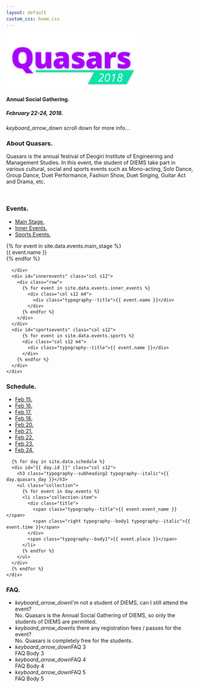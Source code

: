 ```yaml
---
layout: default
custom_css: home.css
---
```


<section id="home" class="hero valign-wrapper">
  <div class="right-align container">
    <!-- <h1 class="typography--display4">quasars 2018</h1> -->
    <img src="/assets/img/quasars_logo.png" alt="quasars 2018" style="max-width: 70%;">
    <h4 class="typography--display1">Annual Social Gathering.</h4>
    <h5 class="typography--headline">February 22-24, 2018.</h5>
  </div>
  <span id="scroll-down" class="animation-bounce typography--relaxed">
    <a class="btn-floating white">
      <i class="material-icons black-text">keyboard_arrow_down</i>
    </a>
    scroll down for more info...
  </span>
</section>

<div class="teal accent-4 z-depth-5">
  <section id="about" class="container">
    <h3>About Quasars.</h3>
    <p class="typography--relaxed">
      Quasars is the annual festival of Deogiri Institute of Engineering and Management Studies. In this event, the student of
      DIEMS take part in various cultural, social and sports events such as Mono-acting, Solo Dance, Group Dance, Duet Performance,
      Fashion Show, Duet Singing, Guitar Act and Drama, etc.
    </p>
    <br>
  </section>
</div>

<div>
  <section id="events" class="container">
    <h3>Events.</h3>
    <ul class="tabs tabs-fixed-width row">
      <li class="tab col s4">
        <a href="#mainstageevents" class="active typography--reset">Main Stage.</a>
      </li>
      <li class="tab col s4">
        <a href="#innerevents" class="typography--reset">Inner Events.</a>
      </li>
      <li class="tab col s4">
        <a href="#sportsevents" class="typography--reset">Sports Events.</a>
      </li>
    </ul>
    <div class="row">
      <div id="mainstageevents" class="col s12">
        <div class="row">
          {% for event in site.data.events.main_stage %}
            <div class="col s12 m4">
              <div class="typography--title">{{ event.name }}</div>
              <!-- <div class="event-block">
                <span class="event--title">{{ event.name }}</span>
              </div> -->
            </div>
          {% endfor %}
        </div>

      </div>
      <div id="innerevents" class="col s12">
        <div class="row">
          {% for event in site.data.events.inner_events %}
            <div class="col s12 m4">
              <div class="typography--title">{{ event.name }}</div>
            </div>
          {% endfor %}
        </div>
      </div>
      <div id="sportsevents" class="col s12">
          {% for event in site.data.events.sports %}
          <div class="col s12 m4">
            <div class="typography--title">{{ event.name }}</div>
          </div>
        {% endfor %}
      </div>
    </div>
  </section>
</div>

<div>
  <section id="schedule" class="container">
    <h3>Schedule.</h3>
    <div class="row">
      <div class="col s12">
        <ul class="tabs tabs-fixed-width">
          <li class="tab"><a href="#feb-15" date="2018-02-15">Feb 15.</a></li>
          <li class="tab"><a href="#feb-16" date="2018-02-16">Feb 16.</a></li>
          <li class="tab"><a href="#feb-17" date="2018-02-17">Feb 17.</a></li>
          <li class="tab"><a href="#feb-18" date="2018-02-18">Feb 18.</a></li>
          <li class="tab"><a href="#feb-20" date="2018-02-20">Feb 20.</a></li>
          <li class="tab"><a href="#feb-21" date="2018-02-21">Feb 21.</a></li>
          <li class="tab"><a href="#feb-22" date="2018-02-22">Feb 22.</a></li>
          <li class="tab"><a href="#feb-23" date="2018-02-23">Feb 23.</a></li>
          <li class="tab"><a href="#feb-24" date="2018-02-24">Feb 24.</a></li>
        </ul>
      </div>

      {% for day in site.data.schedule %}
      <div id="{{ day.id }}" class="col s12">
        <h3 class="typography--subheading2 typography--italic">{{ day.quasars_day }}</h3>
        <ul class="collection">
          {% for event in day.events %}
          <li class="collection-item">
            <div class="title">
              <span class="typography--title">{{ event.event_name }}</span>
              <span class="right typography--body1 typography--italic">{{ event.time }}</span>
            </div>
            <span class="typography--body1">{{ event.place }}</span>
          </li>
          {% endfor %}
        </ul>
      </div>
      {% endfor %}
    </div>
  </section>
</div>

<div class="teal accent-4 z-depth-5">
  <section id="faq" class="container">
    <h3>FAQ.</h3>
    <ul class="collapsible typography--relaxed z-depth-0">
      <li>
        <div class="collapsible-header typography--body2"><i class="material-icons">keyboard_arrow_down</i>I'm not a student of DIEMS, can I still attend the event?</div>
        <div class="collapsible-body">No. Quasars is the Annual Social Gathering of DIEMS, so only the students of DIEMS are permitted.</div>
      </li>
      <li>
        <div class="collapsible-header typography--body2"><i class="material-icons">keyboard_arrow_down</i>Is there any registration fees / passes for the event?</div>
        <div class="collapsible-body">No. Quasars is completely free for the students.</div>
      </li>
      <li>
        <div class="collapsible-header typography--body2"><i class="material-icons">keyboard_arrow_down</i>FAQ 3</div>
        <div class="collapsible-body">FAQ Body 3</div>
      </li>
      <li>
        <div class="collapsible-header typography--body2"><i class="material-icons">keyboard_arrow_down</i>FAQ 4</div>
        <div class="collapsible-body">FAQ Body 4</div>
      </li>
      <li>
        <div class="collapsible-header typography--body2"><i class="material-icons">keyboard_arrow_down</i>FAQ 5</div>
        <div class="collapsible-body">FAQ Body 5</div>
      </li>
    </ul>
  </section>
</div>